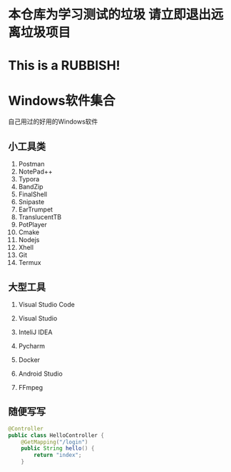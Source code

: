 # 本仓库为学习测试的垃圾 请立即退出远离垃圾项目
# This is a RUBBISH!

# Windows软件集合

自己用过的好用的Windows软件

## 小工具类

1. Postman
2. NotePad++
3. Typora
4. BandZip
5. FinalShell
6. Snipaste
7. EarTrumpet
8. TranslucentTB
9. PotPlayer
10. Cmake
11. Nodejs
12. Xhell
13. Git
14. Termux

## 大型工具

1. Visual Studio Code

2. Visual Studio

3. InteliJ IDEA

4. Pycharm

5. Docker

6. Android Studio

7. FFmpeg


## 随便写写

``````java
@Controller
public class HelloController {
    @GetMapping("/login")
    public String hello() {
        return "index";
    }
``````

